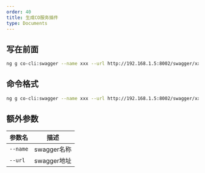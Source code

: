 ```yaml
---
order: 40
title: 生成CO服务插件
type: Documents
---
```


## 写在前面

```bash
ng g co-cli:swagger --name xxx --url http://192.168.1.5:8002/swagger/xxx/swagger.json
```

## 命令格式

```bash
ng g co-cli:swagger --name xxx --url http://192.168.1.5:8002/swagger/xxx/swagger.json
```

## 额外参数

| 参数名               | 描述                                                  |
| -------------------  | ----------------------------------------------------- |
| `--name`             | swagger名称                                      |
| `--url`              |  swagger地址                                    |

